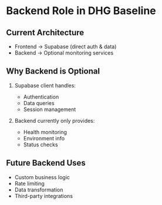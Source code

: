 # Backend Role in DHG Baseline

## Current Architecture
- Frontend → Supabase (direct auth & data)
- Backend → Optional monitoring services

## Why Backend is Optional
1. Supabase client handles:
   - Authentication
   - Data queries
   - Session management
   
2. Backend currently only provides:
   - Health monitoring
   - Environment info
   - Status checks

## Future Backend Uses
- Custom business logic
- Rate limiting
- Data transformation
- Third-party integrations 
